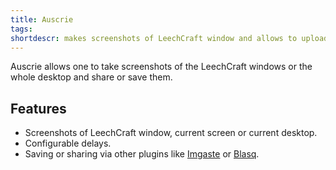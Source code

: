 ```yaml
---
title: Auscrie
tags: 
shortdescr: makes screenshots of LeechCraft window and allows to upload or save them
---
```


Auscrie allows one to take screenshots of the LeechCraft windows or the whole desktop
and share or save them.

Features
--------
- Screenshots of LeechCraft window, current screen or current desktop.
- Configurable delays.
- Saving or sharing via other plugins like [Imgaste](/plugins-imgaste) or [Blasq](/plugins-blasq).
